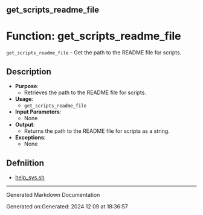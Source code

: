 ## get_scripts_readme_file
# Function: get_scripts_readme_file
 `get_scripts_readme_file` - Get the path to the README file for scripts.
## Description
- **Purpose**:
  - Retrieves the path to the README file for scripts.
- **Usage**: 
  - `get_scripts_readme_file`
- **Input Parameters**: 
  - None
- **Output**: 
  - Returns the path to the README file for scripts as a string.
- **Exceptions**: 
  - None

## Defniition 

* [help_sys.sh](/bin/shinclude/help_sys.sh/help_sys_sh.md)


---

Generated Markdown Documentation

Generated on:Generated: 2024 12 09 at 18:36:57
